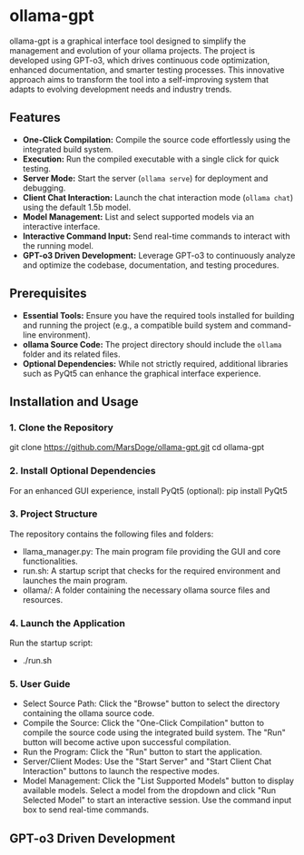 # ollama-gpt

ollama-gpt is a graphical interface tool designed to simplify the management and evolution of your ollama projects. The project is developed using GPT-o3, which drives continuous code optimization, enhanced documentation, and smarter testing processes. This innovative approach aims to transform the tool into a self-improving system that adapts to evolving development needs and industry trends.

## Features

- **One-Click Compilation:** Compile the source code effortlessly using the integrated build system.
- **Execution:** Run the compiled executable with a single click for quick testing.
- **Server Mode:** Start the server (`ollama serve`) for deployment and debugging.
- **Client Chat Interaction:** Launch the chat interaction mode (`ollama chat`) using the default 1.5b model.
- **Model Management:** List and select supported models via an interactive interface.
- **Interactive Command Input:** Send real-time commands to interact with the running model.
- **GPT-o3 Driven Development:** Leverage GPT-o3 to continuously analyze and optimize the codebase, documentation, and testing procedures.

## Prerequisites

- **Essential Tools:** Ensure you have the required tools installed for building and running the project (e.g., a compatible build system and command-line environment).
- **ollama Source Code:** The project directory should include the `ollama` folder and its related files.
- **Optional Dependencies:** While not strictly required, additional libraries such as PyQt5 can enhance the graphical interface experience.

## Installation and Usage

### 1. Clone the Repository

git clone https://github.com/MarsDoge/ollama-gpt.git
cd ollama-gpt

### 2. Install Optional Dependencies

For an enhanced GUI experience, install PyQt5 (optional):
pip install PyQt5

### 3. Project Structure

The repository contains the following files and folders:
* llama_manager.py: The main program file providing the GUI and core functionalities.
* run.sh: A startup script that checks for the required environment and launches the main program.
* ollama/: A folder containing the necessary ollama source files and resources.

### 4. Launch the Application

Run the startup script:
- ./run.sh

### 5. User Guide

* Select Source Path: Click the "Browse" button to select the directory containing the ollama source code.
* Compile the Source: Click the "One-Click Compilation" button to compile the source code using the integrated build system. The "Run" button will become active upon successful compilation.
* Run the Program: Click the "Run" button to start the application.
* Server/Client Modes: Use the "Start Server" and "Start Client Chat Interaction" buttons to launch the respective modes.
* Model Management: Click the "List Supported Models" button to display available models. Select a model from the dropdown and click "Run Selected Model" to start an interactive session. Use the command input box to send real-time commands.

## GPT-o3 Driven Development


